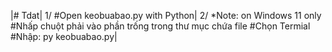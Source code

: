 |# Tdat|
1/
#Open keobuabao.py with Python|
2/
*Note: on Windows 11 only
#Nhấp chuột phải vào phần trống trong thư mục chứa file
#Chọn Termial
#Nhập: py keobuabao.py|

